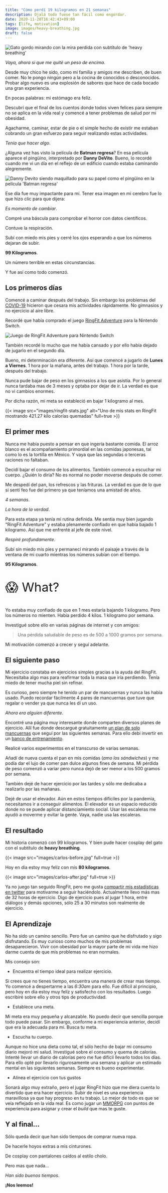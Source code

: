 ```yaml
---
title: "Cómo perdí 19 kilogramos en 21 semanas"
description: Ojalá todo fuese tan fácil como engordar.
date: 2020-11-28T16:42:43+09:00
tags: [life, motivation]
image: images/heavy-breathing.jpg
draft: false
---
```


![Gato gordo mirando con la mira perdida con subtítulo de 'heavy breathing'](images/heavy-breathing.jpg)

*Vaya, ahora si que me quité un peso de encima*.

Desde muy chico he sido, como mi familia y amigos me describen, de buen comer. No le pongo ningún pero a la cocina de conocidos o desconocidos. Probar algo nuevo es una explosión de sabores que hace de cada bocado una gran experiencia.

En pocas palabras: mi estómago era felíz.

Descubrí que el final de los cuentos donde todos viven felices para siempre no se aplica en la vida real y comencé a tener problemas de salud por mi obesidad.

Agacharme, caminar, estar de pie o el simple hecho de existir me estaban cobrando un gran esfuerzo para seguir realizando estas actividades.

*Tenía que hacer algo*.

¿Alguna vez has visto la película de **Batman regresa**? En esa película aparece el pingüino, interpretado por **Danny DeVito**. Bueno, lo recordé cuando me vi un día en el reflejo de un edificio cuando estaba caminando alegremente.

![Danny Devito siendo maquillado para su papel como el pingüino en la película 'Batman regresa'](images/danny-devito-batman-returns.jpg)

Ese día fue muy impactante para mí. Tener esa imagen en mi cerebro fue lo que hizo clic para que dijera:

*Es momento de cambiar*.

Compré una báscula para comprobar el horror con datos científicos.

Contuve la respiración.

Subí con miedo mis pies y cerré los ojos esperando a que los números dejaran de subir.

**99 Kilogramos**.

Un número terrible en estas circunstancias.

Y fue así como todo comenzó.

## Los primeros días

Comencé a caminar después del trabajo. Sin embargo los problemas del [COVID-19](https://es.wikipedia.org/wiki/Pandemia_de_COVID-19) hicieron que cesara mis actividades rápidamente. No gimnasios y no ejercicio al aire libre.

Recordé que había comprado el juego [RingFit Adventure](https://www.nintendo.com/games/detail/ring-fit-adventure-switch/) para la Nintendo Switch.

![Juego de RingFit Adventure para Nintendo Switch](images/ringfit.jpg)

También recordé lo mucho que me había cansado y por ello había dejado de jugarlo en el segundo día.

Bueno, mi determinación era diferente. Así que comencé a jugarlo de **Lunes a Viernes**. 1 hora por la mañana, antes del trabajo. 1 hora por la tarde, después del trabajo.

Nunca pude bajar de peso en los gimnasios a los que asistía. Por lo general nunca tardaba mas de 3 meses y optaba por dejar de ir. La verdad es que no vi cambios enormes.

Por dicha razón, mi meta se estableció en bajar 1 kilogramo al mes.

{{< image src="images/ringfit-stats.jpg" alt="Uno de mis stats en RingFit mostrando 421.27 kilo calorías quemadas" full=true >}}

## El primer mes

Nunca me había puesto a pensar en que ingería bastante comida. El arroz blanco es el acompañamiento primordial en las comidas japonesas, tal como lo es la tortilla en México. Y vaya que las segundas o terceras raciones no faltaban.

Decidí bajar el consumo de los alimentos. También comencé a escuchar mi cuerpo. ¿Quién lo diría? No es normal no poder moverse después de comer.

Me despedí del pan, los refrescos y las frituras. La verdad es que de lo que si sentí feo fue del primero ya que teníamos una amistad de años.

*4 semanas*.

*La hora de la verdad*.

Para esta etapa ya tenía mi rutina definida. Me sentía muy bien jugando "RingFit Adventure" y estaba plenamente confiado en que había bajado 1 kilogramo. Así que me enfrenté al jefe de este nivel.

*Respiré profundamente*.

Subí sin miedo mis pies y permanecí mirando el paisaje a través de la ventana de mi cuarto mientras los números subían con el tiempo.

**95 Kilogramos**.

<p style="font-size:2.5rem">😱 What?</p>

Yo estaba muy confiado de que en 1 mes estaría bajando 1 kilogramo. Pero los números no mienten. Había perdido 4 kilos. 1 kilogramo por semana.

Investigué sobre ello en varias páginas de internet y con amigos:

> Una pérdida saludable de peso es de 500 a 1000 gramos por semana.

Mi motivación comenzó a crecer y seguí adelante.

## El siguiente paso

Mi ejercicio constaba en ejercicios simples gracias a la ayuda del RingFit. Necesitaba algo mas para reafirmar toda la masa que iría perdiendo. Tenía miedo de tener mucha piel sin refinar.

Es curioso, pero siempre he tenido un par de mancuernas y nunca las había usado. Puedo recordar fácilmente 4 pares de mancuernas que tuve que regalar o vender ya que nunca les dí un uso. 

*Ahora era alguien diferente*.

Encontré una página muy interesante donde comparten diversos planes de ejercicio. Allí fue donde descargué gratuitamente [un plan de solo mancuernas](https://www.muscleandstrength.com/workouts/dumbbell-only-home-or-gym-fullbody-workout.html) que seguí por las siguientes semanas. Para ello debí invertir en un [banco de entrenamiento](https://www.amazon.co.jp/-/en/gp/product/B01M9D4AAW/ref=ppx_yo_dt_b_asin_title_o00_s00?ie=UTF8&psc=1).

Realicé varios experimentos en el transcurso de varias semanas.

Añadí de nueva cuenta el pan en mis comidas (*amo los sándwiches*) y me podía dar el lujo de comer pan dulce algunos fines de semana. Mi pérdida de peso comenzó a variar pero nunca dejó de ser menor a los 500 gramos por semana.

También dejé de hacer ejercicio por las tardes y sólo me dedicaba a realizarlo por las mañanas.

Dejé de usar el elevador. Aún en estos tiempos difíciles por la pandemia, necesitamos ir a conseguir alimentos. El elevador es un espacio reducido donde no se puede aplicar distanciamiento social. Usar las escaleras me ayudó a moverme y evitar la gente. Vaya, nadie usa las escaleras.

## El resultado

Mi historia comenzó con 99 kilogramos. Y bien pude hacer cosplay del gato con el subtítulo de **heavy breathing**.

{{< image src="images/carlos-before.jpg" full=true >}}

Hoy en día estoy muy felíz con mis **80 kilogramos**.

{{< image src="images/carlos-after.jpg" full=true >}}

Ya no juego tan seguido RingFit, pero me gusta [compartir mis estadísticas en twitter](https://twitter.com/search?q=(%23RingFitAdventure)%20(from%3AAlgusDark)&src=typed_query) para motivarme a seguir haciéndolo. Actualmente llevo más mas de 32 horas de ejercicio. Digo de ejercicio pues al jugar 1 hora, entre diálogos y demás opciones, sólo 25 a 30 minutos son realmente de ejercicio.

## El Aprendizaje

No ha sido un camino sencillo. Pero fue un camino que he disfrutado y sigo disfrutando. Es muy curioso como muchos de mis problemas desaparecieron. Vivir con obesidad por la mayor parte de mi vida me hizo darme cuenta de que mis problemas no eran normales.

Mis consejo son:

- Encuentra el tiempo ideal para realizar ejercicio.

Si crees que no tienes tiempo, encuentra una manera de crear mas tiempo. Yo comencé a despertarme a las *6:30am* para ello. Fue difícil al principio, pero hoy en día estoy muy felíz y satisfecho con los resultados. Luego escribiré sobre ello y otros tips de productividad.

- Establece una meta.

Mi meta era muy pequeña y alcanzable. No puedo decir que sencilla porque todo puede pasar. Sin embargo, conforme a mi experiencia anterior, decidí que era la adecuada para mi. Busca tu meta.

- Escucha tu cuerpo.

Aunque no hice una dieta como tal, el sólo hecho de bajar mi consumo diario mejoró mi salud. Investigué sobre el consumo y quema de calorías. Intenté llevar un diario de calorías pero me fue difícil llevarlo todos los días. Para ello opté por llevarlo rigurosamente una semana y aplicar un estimado mental en las siguientes semanas. Siempre es bueno experimentar.

- Alínea el ejercicio con tus gustos

Sonará algo muy extraño, pero el jugar RingFit hizo que me diera cuenta lo divertido que era hacer ejercicio. Subir de nivel es una experiencia maravillosa ya que hay progreso en tu trabajo. Lo mejor de todo es que se veía reflejado en la vida real. Es como jugar un [MMORPG](https://en.wikipedia.org/wiki/Massively_multiplayer_online_role-playing_game) con puntos de experiencia para asignar y crear el *build* que mas te guste.

## Y al final...

Sólo queda decir que han sido tiempos de comprar nueva ropa.

De hacerle hoyos extras a mis cinturones.

De cosplay con pantalones caídos al estilo cholo.

Pero mas que nada...

*Han sido buenos tiempos*.

**¡Nos leemos!**